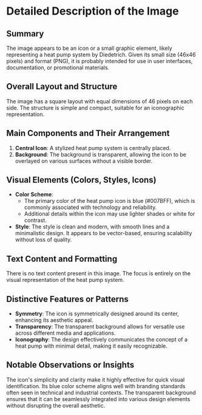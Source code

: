 # Detailed Description of the Image

## Summary
The image appears to be an icon or a small graphic element, likely representing a heat pump system by Diedetrich. Given its small size (46x46 pixels) and format (PNG), it is probably intended for use in user interfaces, documentation, or promotional materials.

## Overall Layout and Structure
The image has a square layout with equal dimensions of 46 pixels on each side. The structure is simple and compact, suitable for an iconographic representation.

## Main Components and Their Arrangement
1. **Central Icon**: A stylized heat pump system is centrally placed.
2. **Background**: The background is transparent, allowing the icon to be overlayed on various surfaces without a visible border.

## Visual Elements (Colors, Styles, Icons)
- **Color Scheme**:
  - The primary color of the heat pump icon is blue (#007BFF), which is commonly associated with technology and reliability.
  - Additional details within the icon may use lighter shades or white for contrast.
- **Style**: The style is clean and modern, with smooth lines and a minimalistic design. It appears to be vector-based, ensuring scalability without loss of quality.

## Text Content and Formatting
There is no text content present in this image. The focus is entirely on the visual representation of the heat pump system.

## Distinctive Features or Patterns
- **Symmetry**: The icon is symmetrically designed around its center, enhancing its aesthetic appeal.
- **Transparency**: The transparent background allows for versatile use across different media and applications.
- **Iconography**: The design effectively communicates the concept of a heat pump with minimal detail, making it easily recognizable.

## Notable Observations or Insights
The icon's simplicity and clarity make it highly effective for quick visual identification. Its blue color scheme aligns well with branding standards often seen in technical and industrial contexts. The transparent background ensures that it can be seamlessly integrated into various design elements without disrupting the overall aesthetic.